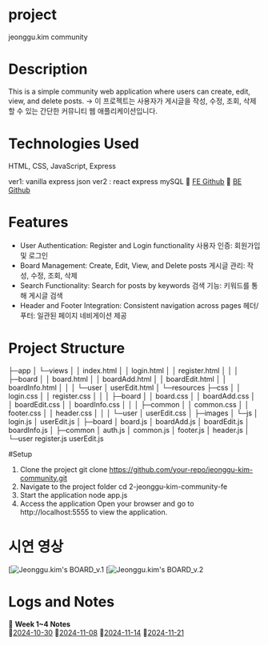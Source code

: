 # project
jeonggu.kim community


# Description
This is a simple community web application where users can create, edit, view, and delete posts.
-> 이 프로젝트는 사용자가 게시글을 작성, 수정, 조회, 삭제할 수 있는 간단한 커뮤니티 웹 애플리케이션입니다.


# Technologies Used
HTML, CSS, JavaScript, Express


ver1: vanilla express json
ver2 : react express mySQL
🔗 [FE Github](https://github.com/100-hours-a-week/2-jeonggu-kim-community-fe)
🔗 [BE Github](https://github.com/jeonggu0112/2-jeonggu-kim-community-be)


# Features
- User Authentication: Register and Login functionality
사용자 인증: 회원가입 및 로그인
- Board Management: Create, Edit, View, and Delete posts
게시글 관리: 작성, 수정, 조회, 삭제
- Search Functionality: Search for posts by keywords
검색 기능: 키워드를 통해 게시글 검색
- Header and Footer Integration: Consistent navigation across pages
헤더/푸터: 일관된 페이지 네비게이션 제공


# Project Structure
├─app
│  └─views
│      │  index.html
│      │  login.html
│      │  register.html
│      │
│      ├─board
│      │      board.html
│      │      boardAdd.html
│      │      boardEdit.html
│      │      boardInfo.html
│      │
│      └─user
│              userEdit.html
│
└─resources
    ├─css
    │  │  login.css
    │  │  register.css
    │  │
    │  ├─board
    │  │      board.css
    │  │      boardAdd.css
    │  │      boardEdit.css
    │  │      boardInfo.css
    │  │
    │  ├─common
    │  │      common.css
    │  │      footer.css
    │  │      header.css
    │  │
    │  └─user
    │          userEdit.css
    │
    ├─images
    │
    └─js
        │  login.js
        │  userEdit.js
        │
        ├─board
        │      board.js
        │      boardAdd.js
        │      boardEdit.js
        │      boardInfo.js
        │
        ├─common
        │      auth.js
        │      common.js
        │      footer.js
        │      header.js
        │
        └─user
                register.js
                userEdit.js


#Setup
1. Clone the project
   git clone https://github.com/your-repo/jeonggu-kim-community.git
2. Navigate to the project folder
  cd 2-jeonggu-kim-community-fe
3. Start the application
  node app.js
4. Access the application
  Open your browser and go to http://localhost:5555 to view the application.



# 시연 영상
[![Jeonggu.kim's BOARD_v.1](https://youtu.be/J31R97Q49sQ)
[![Jeonggu.kim's BOARD_v.2](https://youtu.be/pqsBPss-uD8)

 
# Logs and Notes
🔗 **Week 1~4 Notes**  
🔗[2024-10-30](https://typical-peach-2a6.notion.site/1-148b50da96b04c649b6725837294076a?pvs=74)
🔗[2024-11-08](https://typical-peach-2a6.notion.site/2-137645850ce3806f9448d591dcd61c6e?pvs=74)
🔗[2024-11-14](https://typical-peach-2a6.notion.site/3-13e645850ce38059afdbe026d2f9025a?pvs=74)
🔗[2024-11-21](https://typical-peach-2a6.notion.site/4-145645850ce380c6b4d0f42f171fe936?pvs=4)
